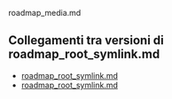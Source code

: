 roadmap_media.md
## Collegamenti tra versioni di roadmap_root_symlink.md
* [roadmap_root_symlink.md](../../../Notify/docs/roadmap_root_symlink.md)
* [roadmap_root_symlink.md](../../../Media/docs/roadmap_root_symlink.md)

